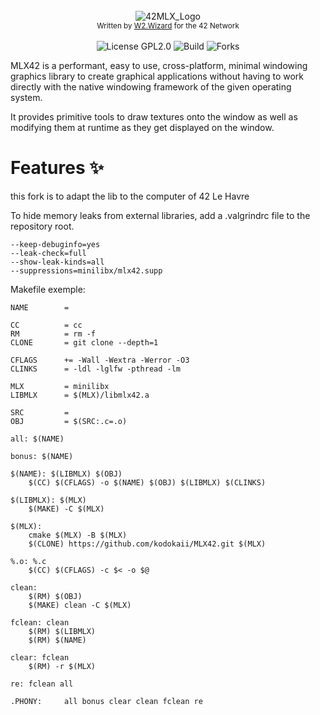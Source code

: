 </br>
<div align="center">
  <img src="https://user-images.githubusercontent.com/63303990/150698103-7e908ff3-abf8-4b0f-ad54-07a76b6c45e2.png" alt="42MLX_Logo">
</div>
<div align="center">
  <sub>Written by <a href="https://portfolio.w2wizard.dev/">W2.Wizard</a> for the 42 Network</sub>
    <div align="center">
	</br>
	<img src="https://img.shields.io/github/license/codam-coding-college/MLX42" alt="License GPL2.0"> 
	<img src="https://github.com/codam-coding-college/MLX42/actions/workflows/ci.yml/badge.svg" alt="Build">
	<img src="https://img.shields.io/github/forks/codam-coding-college/MLX42" alt="Forks">
    </div>
</div>

MLX42 is a performant, easy to use, cross-platform, minimal windowing graphics library to create graphical applications without having to work directly with the native windowing framework of the given operating system.

It provides primitive tools to draw textures onto the window as well as modifying them at runtime as they get displayed on the window.

# Features ✨

this fork is to adapt the lib to the computer of 42 Le Havre

To hide memory leaks from external libraries, add a .valgrindrc file to the repository root.

```
--keep-debuginfo=yes
--leak-check=full
--show-leak-kinds=all
--suppressions=minilibx/mlx42.supp
```

Makefile exemple:

```
NAME 		= 

CC 			= cc
RM			= rm -f
CLONE 		= git clone --depth=1

CFLAGS 		+= -Wall -Wextra -Werror -O3
CLINKS		= -ldl -lglfw -pthread -lm

MLX			= minilibx
LIBMLX 		= $(MLX)/libmlx42.a

SRC 		= 
OBJ 		= $(SRC:.c=.o)

all: $(NAME)

bonus: $(NAME)

$(NAME): $(LIBMLX) $(OBJ)
	$(CC) $(CFLAGS) -o $(NAME) $(OBJ) $(LIBMLX) $(CLINKS)

$(LIBMLX): $(MLX)
	$(MAKE) -C $(MLX)

$(MLX):
	cmake $(MLX) -B $(MLX)	
	$(CLONE) https://github.com/kodokaii/MLX42.git $(MLX)

%.o: %.c
	$(CC) $(CFLAGS) -c $< -o $@

clean:
	$(RM) $(OBJ)
	$(MAKE) clean -C $(MLX)

fclean: clean
	$(RM) $(LIBMLX)
	$(RM) $(NAME)

clear: fclean
	$(RM) -r $(MLX) 

re: fclean all

.PHONY:		all bonus clear clean fclean re
```
